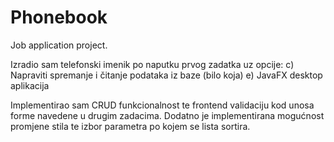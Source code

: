 # Phonebook
Job application project.


Izradio sam telefonski imenik po naputku prvog zadatka uz opcije:
c) Napraviti spremanje i čitanje podataka iz baze (bilo koja) 
e) JavaFX desktop aplikacija

Implementirao sam CRUD funkcionalnost te frontend validaciju kod unosa forme navedene u drugim zadacima.
Dodatno je implementirana mogućnost promjene stila te izbor parametra po kojem se lista sortira.
